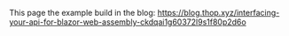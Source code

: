 This page the example build in the blog: https://blog.thop.xyz/interfacing-your-api-for-blazor-web-assembly-ckdqai1g60372l9s1f80p2d6o
